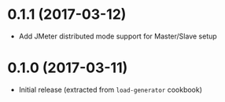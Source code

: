 # 0.1.1 (2017-03-12)

* Add JMeter distributed mode support for Master/Slave setup

# 0.1.0 (2017-03-11)

* Initial release (extracted from `load-generator` cookbook)
